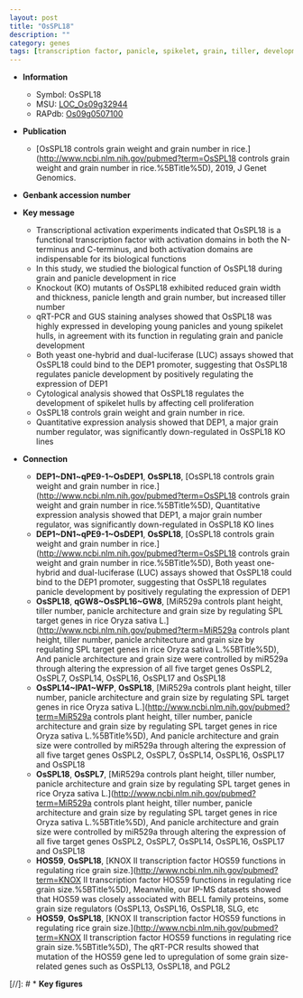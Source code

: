 ```yaml
---
layout: post
title: "OsSPL18"
description: ""
category: genes
tags: [transcription factor, panicle, spikelet, grain, tiller, development, grain number, cell proliferation, grain weight, tiller number, grain width]
---
```


* **Information**  
    + Symbol: OsSPL18  
    + MSU: [LOC_Os09g32944](http://rice.uga.edu/cgi-bin/ORF_infopage.cgi?orf=LOC_Os09g32944)  
    + RAPdb: [Os09g0507100](https://rapdb.dna.affrc.go.jp/locus/?name=Os09g0507100)  

* **Publication**  
    + [OsSPL18 controls grain weight and grain number in rice.](http://www.ncbi.nlm.nih.gov/pubmed?term=OsSPL18 controls grain weight and grain number in rice.%5BTitle%5D), 2019, J Genet Genomics.

* **Genbank accession number**  

* **Key message**  
    + Transcriptional activation experiments indicated that OsSPL18 is a functional transcription factor with activation domains in both the N-terminus and C-terminus, and both activation domains are indispensable for its biological functions
    + In this study, we studied the biological function of OsSPL18 during grain and panicle development in rice
    + Knockout (KO) mutants of OsSPL18 exhibited reduced grain width and thickness, panicle length and grain number, but increased tiller number
    + qRT-PCR and GUS staining analyses showed that OsSPL18 was highly expressed in developing young panicles and young spikelet hulls, in agreement with its function in regulating grain and panicle development
    + Both yeast one-hybrid and dual-luciferase (LUC) assays showed that OsSPL18 could bind to the DEP1 promoter, suggesting that OsSPL18 regulates panicle development by positively regulating the expression of DEP1
    + Cytological analysis showed that OsSPL18 regulates the development of spikelet hulls by affecting cell proliferation
    + OsSPL18 controls grain weight and grain number in rice.
    + Quantitative expression analysis showed that DEP1, a major grain number regulator, was significantly down-regulated in OsSPL18 KO lines

* **Connection**  
    + __DEP1~DN1~qPE9-1~OsDEP1__, __OsSPL18__, [OsSPL18 controls grain weight and grain number in rice.](http://www.ncbi.nlm.nih.gov/pubmed?term=OsSPL18 controls grain weight and grain number in rice.%5BTitle%5D),  Quantitative expression analysis showed that DEP1, a major grain number regulator, was significantly down-regulated in OsSPL18 KO lines
    + __DEP1~DN1~qPE9-1~OsDEP1__, __OsSPL18__, [OsSPL18 controls grain weight and grain number in rice.](http://www.ncbi.nlm.nih.gov/pubmed?term=OsSPL18 controls grain weight and grain number in rice.%5BTitle%5D),  Both yeast one-hybrid and dual-luciferase (LUC) assays showed that OsSPL18 could bind to the DEP1 promoter, suggesting that OsSPL18 regulates panicle development by positively regulating the expression of DEP1
    + __OsSPL18__, __qGW8~OsSPL16~GW8__, [MiR529a controls plant height, tiller number, panicle architecture and grain size by regulating SPL target genes in rice Oryza sativa L.](http://www.ncbi.nlm.nih.gov/pubmed?term=MiR529a controls plant height, tiller number, panicle architecture and grain size by regulating SPL target genes in rice Oryza sativa L.%5BTitle%5D),  And panicle architecture and grain size were controlled by miR529a through altering the expression of all five target genes OsSPL2, OsSPL7, OsSPL14, OsSPL16, OsSPL17 and OsSPL18
    + __OsSPL14~IPA1~WFP__, __OsSPL18__, [MiR529a controls plant height, tiller number, panicle architecture and grain size by regulating SPL target genes in rice Oryza sativa L.](http://www.ncbi.nlm.nih.gov/pubmed?term=MiR529a controls plant height, tiller number, panicle architecture and grain size by regulating SPL target genes in rice Oryza sativa L.%5BTitle%5D),  And panicle architecture and grain size were controlled by miR529a through altering the expression of all five target genes OsSPL2, OsSPL7, OsSPL14, OsSPL16, OsSPL17 and OsSPL18
    + __OsSPL18__, __OsSPL7__, [MiR529a controls plant height, tiller number, panicle architecture and grain size by regulating SPL target genes in rice Oryza sativa L.](http://www.ncbi.nlm.nih.gov/pubmed?term=MiR529a controls plant height, tiller number, panicle architecture and grain size by regulating SPL target genes in rice Oryza sativa L.%5BTitle%5D),  And panicle architecture and grain size were controlled by miR529a through altering the expression of all five target genes OsSPL2, OsSPL7, OsSPL14, OsSPL16, OsSPL17 and OsSPL18
    + __HOS59__, __OsSPL18__, [KNOX II transcription factor HOS59 functions in regulating rice grain size.](http://www.ncbi.nlm.nih.gov/pubmed?term=KNOX II transcription factor HOS59 functions in regulating rice grain size.%5BTitle%5D),  Meanwhile, our IP-MS datasets showed that HOS59 was closely associated with BELL family proteins, some grain size regulators (OsSPL13, OsSPL16, OsSPL18, SLG, etc
    + __HOS59__, __OsSPL18__, [KNOX II transcription factor HOS59 functions in regulating rice grain size.](http://www.ncbi.nlm.nih.gov/pubmed?term=KNOX II transcription factor HOS59 functions in regulating rice grain size.%5BTitle%5D),  The qRT-PCR results showed that mutation of the HOS59 gene led to upregulation of some grain size-related genes such as OsSPL13, OsSPL18, and PGL2

[//]: # * **Key figures**  


